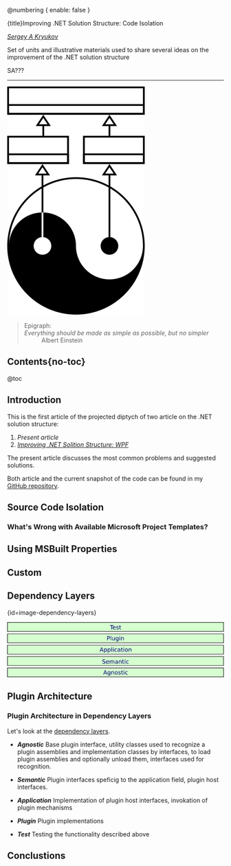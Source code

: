 ﻿@numbering {
    enable: false
}

{title}Improving .NET Solution Structure: Code Isolation

[*Sergey A Kryukov*](https://www.SAKryukov.org)

Set of units and illustrative materials used to share several ideas on the improvement of the .NET solution structure

SA???

<!-- https://www.codeproject.com/Articles/5367811/Solution-Structure-Code-Isolation -->

<!-- <h2>Contents</h2> is not Markdown element, just to avoid adding it to TOC -->
<!-- change style in next line <ul> to <ul style="list-style-type: none"> -->
<!--
For CodeProject, makes sure there are no HTML comments in the area to past!


--> 
---
<!-- copy to CodeProject from here
αβγδΔπ
------------------------------------------->

![Title](title.png)

<blockquote id="epigraph" class="FQ"><div class="FQA">Epigraph:</div>
<dt><i>Everything should be made as simple as possible, but no simpler</i></dt>
<dd>Albert Einstein</dd>
</blockquote>

## Contents{no-toc}

@toc

## Introduction

This is the first article of the projected diptych of two article on the .NET solution structure:

1. *Present article*
2. *[Improving .NET Solition Structure: WPF](https://www.codeproject.com/???)*

The present article discusses the most common problems and suggested solutions.

Both article and the current snapshot of the code can be found in my [GitHub repository](https://github.com/SAKryukov/dotnet-solution-structure).

## Source Code Isolation

### What's Wrong with Available Microsoft Project Templates?

## Using MSBuilt Properties

## Custom

## Dependency Layers

{id=image-dependency-layers}

![Dependency Layers](layers.png)

## Plugin Architecture

### Plugin Architecture in Dependency Layers

Let's look at the [dependency layers](#image-dependency-layers).

- ***Agnostic*** Base plugin interface, utility classes used to recognize a plugin assemblies and implementation classes by interfaces, to load plugin assemblies and optionally unload them, interfaces used for recognition.

* ***Semantic*** Plugin interfaces speficig to the application field, plugin host interfaces.

* ***Application*** Implementation of plugin host interfaces, invokation of plugin mechanisms

* ***Plugin*** Plugin implementations

* ***Test*** Testing the functionality described above

## Conclustions

<p></p>

<!-- copy to CodeProject to here --------------------------------------------->
